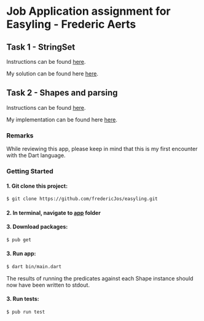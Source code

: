 # Job Application assignment for Easyling - Frederic Aerts

## Task 1 - StringSet

Instructions can be found [here](https://docs.google.com/document/d/12rFAE_kPxlyP0nXMtbdYgaIBaml21ZrlDtopD-krjVA).

My solution can be found here [here](Task#1/stringsetbase.js).


## Task 2 - Shapes and parsing

Instructions can be found [here](https://docs.google.com/document/d/1baWbw-g3YAuou1e5Sh1I1vgpzFz9SMziJoeMDW58yM4).

My implementation can be found here [here](Task#2/app/).

### Remarks

While reviewing this app, please keep in mind that this is my first encounter with the Dart language.

### Getting Started

#### 1. Git clone this project:

```sh
$ git clone https://github.com/fredericJos/easyling.git
```

#### 2. In terminal, navigate to [app](Task#2/app/) folder

#### 3. Download packages:

```sh
$ pub get
```

#### 3. Run app:

```sh
$ dart bin/main.dart
```

The results of running the predicates against each Shape instance should now have been written to stdout.

#### 3. Run tests:

```sh
$ pub run test
```
